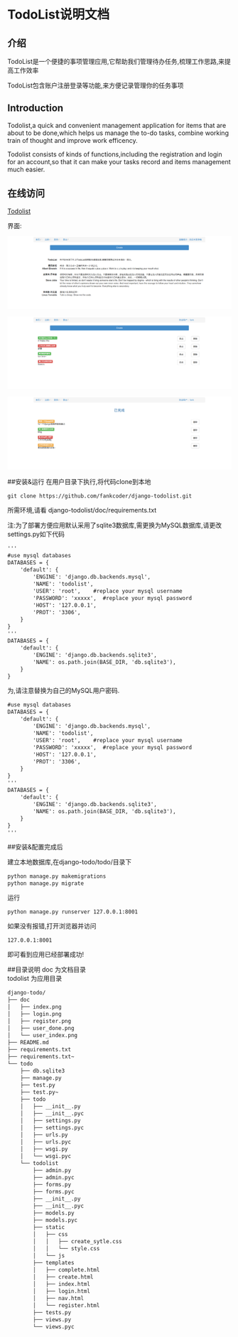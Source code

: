 # TodoList说明文档

## 介绍
TodoList是一个便捷的事项管理应用,它帮助我们管理待办任务,梳理工作思路,来提高工作效率

TodoList包含账户注册登录等功能,来方便记录管理你的任务事项

## Introduction
Todolist,a quick and convenient management application for items that are about to be done,which helps us manage the to-do tasks, combine working train of thought and improve work efficency. 

Todolist consists of kinds of functions,including the registration and login for an account,so that it can make your tasks record and items management much easier.

## 在线访问
[Todolist](http://todomylist.top/)


界面:

![index](https://github.com/fankcoder/django-todolist/blob/master/doc/index.png)

![user_index](https://github.com/fankcoder/django-todolist/blob/master/doc/user_index.png)

![user_done](https://github.com/fankcoder/django-todolist/blob/master/doc/user_done.png)


##安装&运行
在用户目录下执行,将代码clone到本地
```
git clone https://github.com/fankcoder/django-todolist.git
```

所需环境,请看 django-todolist/doc/requirements.txt

注:为了部署方便应用默认采用了sqlite3数据库,需更换为MySQL数据库,请更改settings.py如下代码
```
'''
#use mysql databases
DATABASES = {
    'default': {
        'ENGINE': 'django.db.backends.mysql',
        'NAME': 'todolist',
        'USER': 'root',    #replace your mysql username
        'PASSWORD': 'xxxxx',  #replace your mysql password
        'HOST': '127.0.0.1',
        'PROT': '3306',
    }
}
'''
DATABASES = {
    'default': {
        'ENGINE': 'django.db.backends.sqlite3',
        'NAME': os.path.join(BASE_DIR, 'db.sqlite3'),
    }
}
```
为,请注意替换为自己的MySQL用户密码.
```
#use mysql databases
DATABASES = {
    'default': {
        'ENGINE': 'django.db.backends.mysql',
        'NAME': 'todolist',
        'USER': 'root',    #replace your mysql username
        'PASSWORD': 'xxxxx',  #replace your mysql password
        'HOST': '127.0.0.1',
        'PROT': '3306',
    }
}
'''
DATABASES = {
    'default': {
        'ENGINE': 'django.db.backends.sqlite3',
        'NAME': os.path.join(BASE_DIR, 'db.sqlite3'),
    }
}
'''
```

##安装&配置完成后

建立本地数据库,在django-todo/todo/目录下
```
python manage.py makemigrations
python manage.py migrate
```
运行
```
python manage.py runserver 127.0.0.1:8001
```

如果没有报错,打开浏览器并访问
```
127.0.0.1:8001
```
即可看到应用已经部署成功!

##目录说明
doc 为文档目录   
todolist 为应用目录

```
django-todo/
├── doc
│   ├── index.png
│   ├── login.png
│   ├── register.png
│   ├── user_done.png
│   └── user_index.png
├── README.md
├── requirements.txt
├── requirements.txt~
└── todo
    ├── db.sqlite3
    ├── manage.py
    ├── test.py
    ├── test.py~
    ├── todo
    │   ├── __init__.py
    │   ├── __init__.pyc
    │   ├── settings.py
    │   ├── settings.pyc
    │   ├── urls.py
    │   ├── urls.pyc
    │   ├── wsgi.py
    │   └── wsgi.pyc
    └── todolist
        ├── admin.py
        ├── admin.pyc
        ├── forms.py
        ├── forms.pyc
        ├── __init__.py
        ├── __init__.pyc
        ├── models.py
        ├── models.pyc
        ├── static
        │   ├── css
        │   │   ├── create_sytle.css
        │   │   └── style.css
        │   └── js
        ├── templates
        │   ├── complete.html
        │   ├── create.html
        │   ├── index.html
        │   ├── login.html
        │   ├── nav.html
        │   └── register.html
        ├── tests.py
        ├── views.py
        └── views.pyc
```
